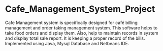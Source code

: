 # Cafe_Management_System_Project
Cafe Management system is specifically designed for café billing management and order taking management system. This software helps to take food orders and display them. Also, help to maintain records in system and display total sale report. It is keeping a proper record of the bills. Implemented using Java, Mysql Database and Netbeans IDE.
